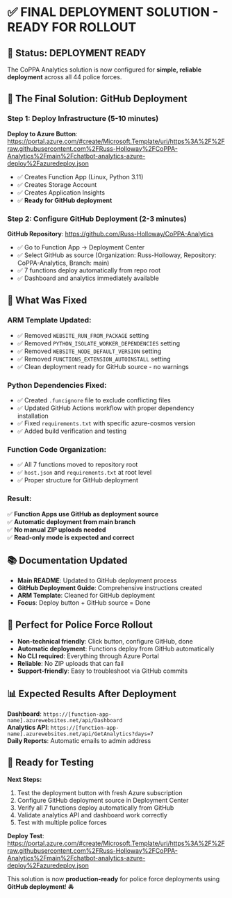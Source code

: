 # ✅ FINAL DEPLOYMENT SOLUTION - READY FOR ROLLOUT

## 🎯 Status: DEPLOYMENT READY

The CoPPA Analytics solution is now configured for **simple, reliable deployment** across all 44 police forces.

## 🚀 The Final Solution: GitHub Deployment

### Step 1: Deploy Infrastructure (5-10 minutes)
**Deploy to Azure Button**: https://portal.azure.com/#create/Microsoft.Template/uri/https%3A%2F%2Fraw.githubusercontent.com%2FRuss-Holloway%2FCoPPA-Analytics%2Fmain%2Fchatbot-analytics-azure-deploy%2Fazuredeploy.json

- ✅ Creates Function App (Linux, Python 3.11) 
- ✅ Creates Storage Account
- ✅ Creates Application Insights
- ✅ **Ready for GitHub deployment**

### Step 2: Configure GitHub Deployment (2-3 minutes)
**GitHub Repository**: https://github.com/Russ-Holloway/CoPPA-Analytics

- ✅ Go to Function App → Deployment Center
- ✅ Select GitHub as source (Organization: Russ-Holloway, Repository: CoPPA-Analytics, Branch: main)
- ✅ 7 functions deploy automatically from repo root
- ✅ Dashboard and analytics immediately available

## 🔧 What Was Fixed

### ARM Template Updated:
- ✅ Removed `WEBSITE_RUN_FROM_PACKAGE` setting
- ✅ Removed `PYTHON_ISOLATE_WORKER_DEPENDENCIES` setting  
- ✅ Removed `WEBSITE_NODE_DEFAULT_VERSION` setting
- ✅ Removed `FUNCTIONS_EXTENSION_AUTOINSTALL` setting
- ✅ Clean deployment ready for GitHub source - no warnings

### Python Dependencies Fixed:
- ✅ Created `.funcignore` file to exclude conflicting files
- ✅ Updated GitHub Actions workflow with proper dependency installation
- ✅ Fixed `requirements.txt` with specific azure-cosmos version
- ✅ Added build verification and testing

### Function Code Organization:
- ✅ All 7 functions moved to repository root
- ✅ `host.json` and `requirements.txt` at root level
- ✅ Proper structure for GitHub deployment

### Result:
✅ **Function Apps use GitHub as deployment source**  
✅ **Automatic deployment from main branch**  
✅ **No manual ZIP uploads needed**  
✅ **Read-only mode is expected and correct**  

## 📚 Documentation Updated

- **Main README**: Updated to GitHub deployment process
- **GitHub Deployment Guide**: Comprehensive instructions created
- **ARM Template**: Cleaned for GitHub deployment
- **Focus**: Deploy button + GitHub source = Done

## 🎯 Perfect for Police Force Rollout

- **Non-technical friendly**: Click button, configure GitHub, done
- **Automatic deployment**: Functions deploy from GitHub automatically
- **No CLI required**: Everything through Azure Portal
- **Reliable**: No ZIP uploads that can fail
- **Support-friendly**: Easy to troubleshoot via GitHub commits

## 📊 Expected Results After Deployment

**Dashboard**: `https://[function-app-name].azurewebsites.net/api/Dashboard`  
**Analytics API**: `https://[function-app-name].azurewebsites.net/api/GetAnalytics?days=7`  
**Daily Reports**: Automatic emails to admin address  

## 🧪 Ready for Testing

**Next Steps:**
1. Test the deployment button with fresh Azure subscription
2. Configure GitHub deployment source in Deployment Center
3. Verify all 7 functions deploy automatically from GitHub
4. Validate analytics API and dashboard work correctly
5. Test with multiple police forces

**Deploy Test**: https://portal.azure.com/#create/Microsoft.Template/uri/https%3A%2F%2Fraw.githubusercontent.com%2FRuss-Holloway%2FCoPPA-Analytics%2Fmain%2Fchatbot-analytics-azure-deploy%2Fazuredeploy.json

This solution is now **production-ready** for police force deployments using **GitHub deployment**! 🚔
